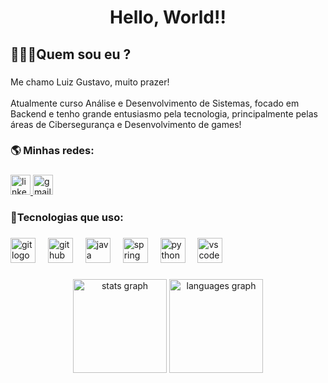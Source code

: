 <h1 align="center">Hello, World!!</h1>

###

<h2 align="left">🫡👨‍💻Quem sou eu ?</h2>

###

<p align="left">Me chamo Luiz Gustavo, muito prazer!<br><br>Atualmente curso Análise e Desenvolvimento de Sistemas, focado em Backend e tenho grande entusiasmo pela tecnologia, principalmente pelas áreas de Cibersegurança e Desenvolvimento de games!</p>

###

<h3 align="left">🌎 Minhas redes:</h3>

###

<div align="left">
  <a href="https://www.linkedin.com/in/luiz-gustavo-116084363" target="_blank">
    <img src="https://img.shields.io/static/v1?message=Luiz%20Gustavo&logo=linkedin&label=Linkedin&color=000000&logoColor=white&labelColor=0077B5&style=for-the-badge" height="32" alt="linkedin logo"  />
  </a>
  <a href="l.gustavo.gallo20@gmail.com" target="_blank">
    <img src="https://img.shields.io/static/v1?message=l.gustavo.gallo20@gmail.com&logo=gmail&label=Gmail&color=000000&logoColor=white&labelColor=D14836&style=for-the-badge" height="32" alt="gmail logo"  />
  </a>
</div>

###

<h3 align="left">🤖Tecnologias que uso:</h3>

###

<div align="left">
  <img src="https://skillicons.dev/icons?i=git" height="40" alt="git logo"  />
  <img width="12" />
  <img src="https://skillicons.dev/icons?i=github" height="40" alt="github logo"  />
  <img width="12" />
  <img src="https://skillicons.dev/icons?i=java" height="40" alt="java logo"  />
  <img width="12" />
  <img src="https://skillicons.dev/icons?i=spring" height="40" alt="spring logo"  />
  <img width="12" />
  <img src="https://skillicons.dev/icons?i=py" height="40" alt="python logo"  />
  <img width="12" />
  <img src="https://skillicons.dev/icons?i=vscode" height="40" alt="vscode logo"  />
</div>

###

<div align="center">
  <img src="https://github-readme-stats.vercel.app/api?username=LuizGustavoGallo&hide_title=false&hide_rank=false&show_icons=true&include_all_commits=true&count_private=true&disable_animations=false&theme=dracula&locale=en&hide_border=false&order=1" height="150" alt="stats graph"  />
  <img src="https://github-readme-stats.vercel.app/api/top-langs?username=LuizGustavoGallo&locale=en&hide_title=false&layout=compact&card_width=320&langs_count=5&theme=dracula&hide_border=false&order=2" height="150" alt="languages graph"  />
</div>

###
